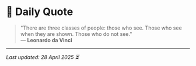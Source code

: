 # 📜 Daily Quote

> "There are three classes of people: those who see. Those who see when they are shown. Those who do not see."  
> — **Leonardo da Vinci**

---

_Last updated: 28 April 2025 ⏳_
